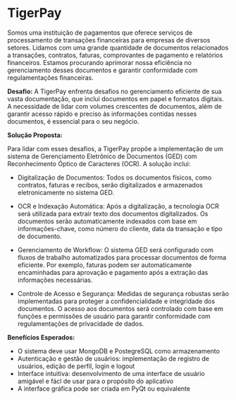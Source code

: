 # TigerPay

Somos uma instituição de pagamentos que oferece serviços de processamento de transações financeiras para empresas de diversos setores. Lidamos com uma grande quantidade de documentos relacionados a transações, contratos, faturas, comprovantes de pagamento e relatórios financeiros. Estamos procurando aprimorar nossa eficiência no gerenciamento desses documentos e garantir conformidade com regulamentações financeiras.

**Desafio:**
A TigerPay enfrenta desafios no gerenciamento eficiente de sua vasta documentação, que inclui documentos em papel e formatos digitais. A necessidade de lidar com volumes crescentes de documentos, além de garantir acesso rápido e preciso às informações contidas nesses documentos, é essencial para o seu negócio.

**Solução Proposta:**

Para lidar com esses desafios, a TigerPay propõe a implementação de um sistema de Gerenciamento Eletrônico de Documentos (GED) com Reconhecimento Óptico de Caracteres (OCR). A solução inclui:

-   Digitalização de Documentos: Todos os documentos físicos, como contratos, faturas e recibos, serão digitalizados e armazenados eletronicamente no sistema GED.

-   OCR e Indexação Automática: Após a digitalização, a tecnologia OCR será utilizada para extrair texto dos documentos digitalizados. Os documentos serão automaticamente indexados com base em informações-chave, como número do cliente, data da transação e tipo de documento.

-   Gerenciamento de Workflow: O sistema GED será configurado com fluxos de trabalho automatizados para processar documentos de forma eficiente. Por exemplo, faturas podem ser automaticamente encaminhadas para aprovação e pagamento após a extração das informações necessárias.

-   Controle de Acesso e Segurança: Medidas de segurança robustas serão implementadas para proteger a confidencialidade e integridade dos documentos. O acesso aos documentos será controlado com base em funções e permissões de usuário para garantir conformidade com regulamentações de privacidade de dados.

**Benefícios Esperados:**

-   O sistema deve usar MongoDB e PostegreSQL como armazenamento
-   Autenticação e gestão de usuários: implementação de registro de usuários, edição de perfil, login e logout
-   Interface intuitiva: desenvolvimento de uma interface de usuário amigável e fácl de usar para o propósito do aplicativo
-   A interface gráfica pode ser criada em PyQt ou equivalente
